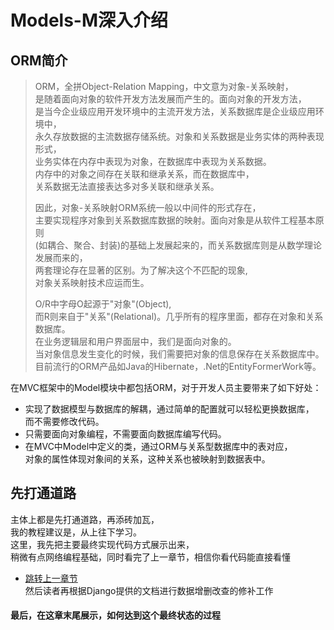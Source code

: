 Models-M深入介绍  
====

## ORM简介  
> ORM，全拼Object-Relation Mapping，中文意为对象-关系映射，  
> 是随着面向对象的软件开发方法发展而产生的。面向对象的开发方法，   
>  是当今企业级应用开发环境中的主流开发方法，关系数据库是企业级应用环境中，  
> 永久存放数据的主流数据存储系统。对象和关系数据是业务实体的两种表现形式，  
> 业务实体在内存中表现为对象，在数据库中表现为关系数据。  
> 内存中的对象之间存在关联和继承关系，而在数据库中，  
> 关系数据无法直接表达多对多关联和继承关系。  
>  
> 因此，对象-关系映射ORM系统一般以中间件的形式存在，  
> 主要实现程序对象到关系数据库数据的映射。面向对象是从软件工程基本原则  
> (如耦合、聚合、封装)的基础上发展起来的，而关系数据库则是从数学理论发展而来的，  
> 两套理论存在显著的区别。为了解决这个不匹配的现象,  
> 对象关系映射技术应运而生。
>  
> O/R中字母O起源于"对象"(Object),  
> 而R则来自于"关系"(Relational)。几乎所有的程序里面，都存在对象和关系数据库。  
> 在业务逻辑层和用户界面层中，我们是面向对象的。  
> 当对象信息发生变化的时候，我们需要把对象的信息保存在关系数据库中。  
> 目前流行的ORM产品如Java的Hibernate，.Net的EntityFormerWork等。  

在MVC框架中的Model模块中都包括ORM，对于开发人员主要带来了如下好处：  
* 实现了数据模型与数据库的解耦，通过简单的配置就可以轻松更换数据库，  
  而不需要修改代码。
* 只需要面向对象编程，不需要面向数据库编写代码。
* 在MVC中Model中定义的类，通过ORM与关系型数据库中的表对应，  
   对象的属性体现对象间的关系，这种关系也被映射到数据表中。

##  先打通道路  
主体上都是先打通道路，再添砖加瓦，  
我的教程建议是，从上往下学习。  
这里，我先把主要最终实现代码方式展示出来，  
稍微有点网络编程基础，同时看完了上一章节，相信你看代码能直接看懂  
- [跳转上一章节](https://github.com/KissMyLady/Django/blob/master/README.md)  
然后读者再根据Django提供的文档进行数据增删改查的修补工作   
#### 最后，在这章末尾展示，如何达到这个最终状态的过程    



